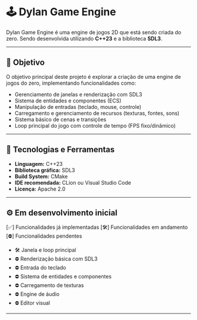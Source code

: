 # 🕹️ Dylan Game Engine

Dylan Game Engine é uma engine de jogos 2D que está sendo criada do zero.
Sendo desenvolvida utilizando **C++23** e a biblioteca **SDL3**.

---

## 🚀 Objetivo

O objetivo principal deste projeto é explorar a criação de uma engine de jogos do zero, implementando funcionalidades como:

- Gerenciamento de janelas e renderização com SDL3
- Sistema de entidades e componentes (ECS)
- Manipulação de entradas (teclado, mouse, controle)
- Carregamento e gerenciamento de recursos (texturas, fontes, sons)
- Sistema básico de cenas e transições
- Loop principal do jogo com controle de tempo (FPS fixo/dinâmico)

---

## 🧰 Tecnologias e Ferramentas

- **Linguagem:** C++23
- **Biblioteca gráfica:** SDL3
- **Build System:** CMake
- **IDE recomendada:** CLion ou Visual Studio Code
- **Licença:** Apache 2.0

---

## ⚙️ Em desenvolvimento inicial

[✅] Funcionalidades já implementadas
[🛠️] Funcionalidades em andamento
[⛔️] Funcionalidades pendentes

- 🛠️ Janela e loop principal
- ⛔️ Renderização básica com SDL3
- ⛔️ Entrada do teclado
- ⛔️ Sistema de entidades e componentes
- ⛔️ Carregamento de texturas
- ⛔️ Engine de áudio
- ⛔️ Editor visual

---
